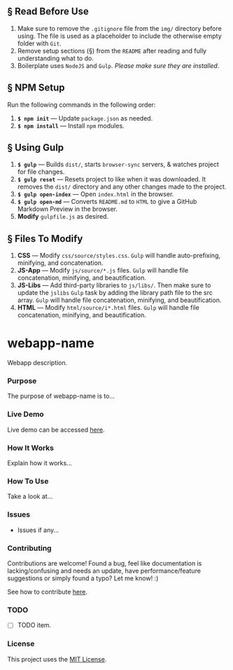 ## § Read Before Use
1. Make sure to remove the `.gitignore` file from the `img/` directory before using. The file is used as a placeholder to include the otherwise empty folder with `Git`.
2. Remove setup sections (§) from the `README` after reading and fully understanding what to do.
3. Boilerplate uses `NodeJS` and `Gulp`. *Please make sure they are installed*.

## § NPM Setup
Run the following commands in the following order:
1. **`$ npm init`** &mdash; Update `package.json` as needed.
2. **`$ npm install`** &mdash; Install `npm` modules.

## § Using Gulp
1. **`$ gulp`** &mdash; Builds `dist/`, starts `browser-sync` servers, & watches project for file changes.  
2. **`$ gulp reset`** &mdash; Resets project to like when it was downloaded. It removes the `dist/` directory and any other changes made to the project.
2. **`$ gulp open-index`** &mdash; Open `index.html` in the browser.
2. **`$ gulp open-md`** &mdash; Converts `README.md` to `HTML` to give a GitHub Markdown Preview in the browser.
3. **Modify** `gulpfile.js` as desired.

## § Files To Modify
1. **CSS** &mdash; Modify `css/source/styles.css`. `Gulp` will handle auto-prefixing, minifying, and concatenation.
2. **JS-App** &mdash; Modify `js/source/*.js` files. `Gulp` will handle file concatenation, minifying, and beautification.
3. **JS-Libs** &mdash; Add third-party libraries to `js/libs/`. Then make sure to update the `jslibs` `Gulp` task by adding the library path file to the src array. `Gulp` will handle file concatenation, minifying, and beautification.
4. **HTML** &mdash; Modify `html/source/i*.html` files. `Gulp` will handle file concatenation, minifying, and beautification.

# webapp-name

Webapp description.

### Purpose

The purpose of webapp-name is to...

### Live Demo

Live demo can be accessed [here](https://cgabriel5.github.io/webapp-name/).

### How It Works

Explain how it works...

### How To Use

Take a look at...

### Issues

* Issues if any... 

### Contributing

Contributions are welcome! Found a bug, feel like documentation is lacking/confusing and needs an update, have performance/feature suggestions or simply found a typo? Let me know! :)

See how to contribute [here](https://github.com/cgabriel5/webapp-name/blob/master/CONTRIBUTING.md).

### TODO

- [ ] TODO item.

### License

This project uses the [MIT License](https://github.com/cgabriel5/webapp-name/blob/master/LICENSE.txt).


